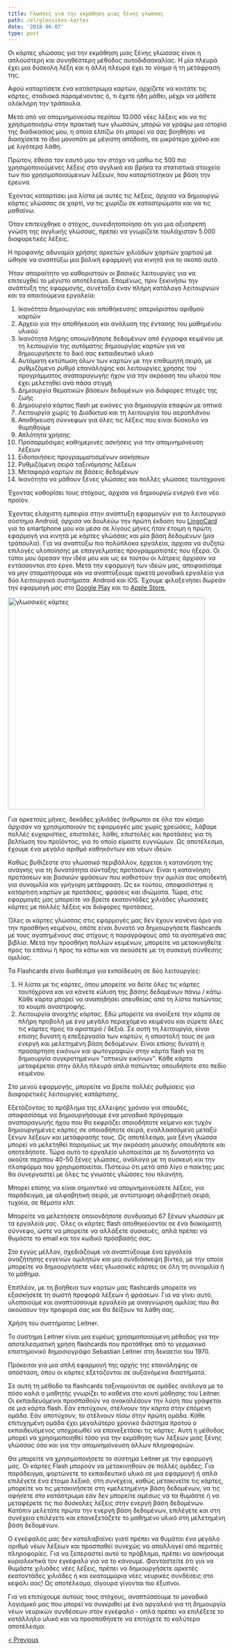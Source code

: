 ```yaml
---
title: Γλώσσες για την εκμάθηση μιας ξένης γλώσσας
path: /el/glossikes-kartes
date: '2018-06-07'
type: post
---
```


Οι κάρτες γλώσσας για την εκμάθηση μιας ξένης γλώσσας είναι η απλούστερη και συνηθέστερη μέθοδος αυτοδιδασκαλίας. Η μία πλευρά έχει μια δύσκολη λέξη και η άλλη πλευρά έχει το νόημα ή τη μετάφραση της.

Αφού καταρτίσετε ένα κατάστρωμα καρτών, αρχίζετε να κοιτάτε τις κάρτες, σταδιακά παραμένοντας ό, τι έχετε ήδη μάθει, μέχρι να μάθετε ολόκληρη την τράπουλα.

Μετά από να απομνημονεύσω περίπου 10.000 νέες λέξεις και να τις χρησιμοποιήσω στην πρακτική των γλωσσών, μπορώ να γράψω μια ιστορία της διαδικασίας μου, η οποία ελπίζω ότι μπορεί να σας βοηθήσει να διασχίσετε το ίδιο μονοπάτι με μέγιστη απόδοση, σε μικρότερο χρόνο και με λιγότερα λάθη.

Πρώτον, έθεσα τον εαυτό μου τον στόχο να μάθω τις 500 πιο χρησιμοποιούμενες λέξεις στα αγγλικά και βρήκα τα στατιστικά στοιχεία των πιο χρησιμοποιούμενων λέξεων, που καταρτίστηκαν με βάση την έρευνα.

Έχοντας καταρτίσει μια λίστα με αυτές τις λέξεις, άρχισα να δημιουργώ κάρτες γλώσσας σε χαρτί, να τις χωρίζω σε καταστρώματα και να τις μαθαίνω.

Όταν επιτεύχθηκε ο στόχος, συνειδητοποίησα ότι για μια αξιοπρεπή γνώση της αγγλικής γλώσσας, πρέπει να γνωρίζετε τουλάχιστον 5.000 διαφορετικές λέξεις.

Η προφανής αδυναμία χρήσης αρκετών χιλιάδων χαρτιών χαρτιού με ώθησε να αναπτύξω μια βολική εφαρμογή για κινητά για το σκοπό αυτό.

Ήταν απαραίτητο να καθοριστούν οι βασικές λειτουργίες για να επιτευχθεί το μέγιστο αποτέλεσμα. Επομένως, πριν ξεκινήσω την ανάπτυξη της εφαρμογής, συνέταξα έναν πλήρη κατάλογο λειτουργιών και τα απαιτούμενα εργαλεία:

1. Ικανότητα δημιουργίας και αποθήκευσης απεριόριστου αριθμού καρτών
2. Αρχείο για την αποθήκευση και ανάλυση της έντασης του μαθημένου υλικού
3. Ικανότητα λήψης οποιωνδήποτε δεδομένων από έγγραφα κειμένου με τη λειτουργία της αυτόματης δημιουργίας καρτών για να δημιουργήσετε το δικό σας εκπαιδευτικό υλικό
4. Αυτόματη εκτύπωση όλων των καρτών με την επιθυμητή σειρά, με ρυθμιζόμενο ρυθμό επανάληψης και λειτουργίες χρήσης του προγράμματος αναπαραγωγής ήχου για την ακρόαση του υλικού που έχει μελετηθεί ανά πάσα στιγμή
5. Δημιουργία θεματικών βάσεων δεδομένων για διάφορες πτυχές της ζωής
6. Δημιουργία κάρτας flash με εικόνες για δημιουργία επαφών με οπτικά
7. Λειτουργία χωρίς το Διαδίκτυο και τη λειτουργία του αεροπλάνου
8. Αποθήκευση σύννεφων για όλες τις λέξεις που είναι δύσκολο να θυμηθούμε
9. Απλότητα χρήσης
10. Προσαρμόσιμες καθημερινές ασκήσεις για την απομνημόνευση λέξεων
11. Ειδοποιήσεις προγραμματισμένων ασκήσεων
12. Ρυθμιζόμενη σειρά ταξινόμησης λέξεων
13. Μεταφορά καρτών σε βάσεις δεδομένων
14. Ικανότητα να μάθουν ξένες γλώσσες και πολλές γλώσσες ταυτόχρονα

Έχοντας καθορίσει τους στόχους, άρχισα να δημιουργώ ενεργά ένα νέο προϊόν.

Έχοντας ελάχιστη εμπειρία στην ανάπτυξη εφαρμογών για το λειτουργικό σύστημα Android, άρχισα να δουλεύω την πρώτη έκδοση του <a href="https://lingocard.com" target="_blank" rel="noopener">LingoCard</a> για το smartphone μου και μέσα σε λίγους μήνες ήταν έτοιμη η πρώτη εφαρμογή για κινητά με κάρτες γλώσσας και μία βάση δεδομένων (μία τράπουλα). Για να αναπτύξω πιο πολύπλοκα εργαλεία, άρχισα να συζητώ επιλογές υλοποίησης με επαγγελματίες προγραμματιστές που ήξερα. Οι τύποι μου άρεσαν την ιδέα μου και ως εκ τούτου οι λάτρεις άρχισαν να εντάσσονται στο έργο. Μετά την εφαρμογή των ιδεών μας, αποφασίσαμε να μην σταματήσουμε και να αναπτύξουμε αρκετά μοναδικά εργαλεία για δύο λειτουργικά συστήματα: Android και iOS. Έχουμε φιλοξενήσει δωρεάν την εφαρμογή μας στο <a href="https://play.google.com/store/apps/details?id=com.lingocard.lingocard" target="_blank" rel="noopener">Google Play</a> και το <a href="https://itunes.apple.com/us/app/lingocard/id1217076835?mt=8" target="_blank" rel="noopener">Apple Store.</a>

<img class="aligncenter wp-image-7109" src="../images/2018/05/LingoCard-play.png" alt="γλωσσικές κάρτες" width="453" height="487" />

Για αρκετούς μήνες, δεκάδες χιλιάδες άνθρωποι σε όλο τον κόσμο άρχισαν να χρησιμοποιούν τις εφαρμογές μας χωρίς χρεώσεις, λάβαμε πολλές ευχαριστίες, επιστολές, λάθη, επιστολές και προτάσεις για τη βελτίωση του προϊόντος, για το οποίο είμαστε ευγνώμων. Ως αποτέλεσμα, έχουμε ένα μεγάλο αριθμό καθηκόντων και νέων ιδεών.

Καθώς βυθίζεστε στο γλωσσικό περιβάλλον, έρχεται η κατανόηση της ανάγκης για τη δυνατότητα σύνταξης προτάσεων. Είναι η κατανόηση προτάσεων και βασικών φράσεων που καθιστούν την ομιλία σας αποδεκτή για συνομιλία και γρήγορη μετάφραση. Ως εκ τούτου, αποφασίστηκε η κατάρτιση καρτών με προτάσεις, φράσεις και ιδιώματα. Τώρα, στις εφαρμογές μας μπορείτε να βρείτε εκατοντάδες χιλιάδες γλωσσικές κάρτες με πολλές λέξεις και διάφορες προτάσεις.

Όλες οι κάρτες γλώσσας στις εφαρμογές μας δεν έχουν κανένα όριο για την προσθήκη κειμένου, οπότε είναι δυνατό να δημιουργήσετε flashcards με τους αγαπημένους σας στίχους ή παραγράφους από τα αγαπημένα σας βιβλία. Μετά την προσθήκη πολλών κειμένων, μπορείτε να μετακινηθείτε προς τα επάνω ή προς τα κάτω και να ακούσετε με τη συσκευή σύνθεσης ομιλίας.

Τα Flashcards είναι διαθέσιμα για εκπαίδευση σε δύο λειτουργίες:

1. Η λίστα με τις κάρτες, όπου μπορείτε να δείτε όλες τις κάρτες ταυτόχρονα και να κάνετε κύλιση της βάσης δεδομένων πάνω / κάτω. Κάθε κάρτα μπορεί να αναπηδήσει απευθείας από τη λίστα πατώντας το κουμπί αναστροφής.
2. Λειτουργία ανοιχτής κάρτας. Εδώ μπορείτε να ανοίξετε την κάρτα σε πλήρη προβολή με ένα μεγάλο περιεχόμενο κειμένου και σύρετε όλες τις κάρτες προς τα αριστερά / δεξιά. Σε αυτή τη λειτουργία, είναι επίσης δυνατή η επεξεργασία των καρτών, η αποστολή τους σε μια ενεργή και μελετημένη βάση δεδομένων. Είναι επίσης δυνατή η προσάρτηση εικόνων και φωτογραφιών στην κάρτα flash για τη δημιουργία συγκροτημένων "οπτικών εικόνων". Κάθε κάρτα μεταφέρεται στην άλλη πλευρά απλά πατώντας οπουδήποτε στο πεδίο κειμένου.

Στο μενού εφαρμογής, μπορείτε να βρείτε πολλές ρυθμίσεις για διαφορετικές λειτουργίες κατάρτισης.

Εξετάζοντας το πρόβλημα της έλλειψης χρόνου για σπουδές, αποφασίσαμε να δημιουργήσουμε ένα μοναδικό πρόγραμμα αναπαραγωγής ήχου που θα εκφράζει οποιοδήποτε κείμενο και τυχόν δημιουργημένες κάρτες σε οποιαδήποτε σειρά, εναλλασσόμενο μεταξύ ξένων λέξεων και μετάφρασής τους. Ως αποτέλεσμα, μια ξένη γλώσσα μπορεί να μελετηθεί παρομοίως με την ακρόαση μουσικής οπουδήποτε και οποτεδήποτε. Τώρα αυτό το εργαλείο υλοποιείται με τη δυνατότητα να ακούτε περίπου 40-50 ξένες γλώσσες, ανάλογα με τη συσκευή και την πλατφόρμα που χρησιμοποιείται. Πιστεύω ότι μετά από λίγο ο παίκτης μας θα συνεργαστεί με όλες τις γνωστές γλώσσες του πλανήτη.

Μπορεί επίσης να είναι σημαντικό να απομνημονεύσετε λέξεις, για παράδειγμα, με αλφαβητική σειρά, με αντίστροφη αλφαβητική σειρά, τυχαία, σε θέματα κλπ.

Μπορείτε να μελετήσετε οποιονδήποτε συνδυασμό 67 ξένων γλωσσών με τα εργαλεία μας. Όλες οι κάρτες flash αποθηκεύονται σε ένα διακομιστή σύννεφο, ώστε να μπορείτε να αλλάξετε συσκευές, απλά πρέπει να θυμάστε το email και τον κωδικό πρόσβασής σας.

Στο εγγύς μέλλον, σχεδιάζουμε να αναπτύξουμε ένα εργαλείο αναζήτησης εγγενών ομιλητών και μια συνδιάσκεψη βίντεο, με την οποία μπορείτε να δημιουργήσετε νέες γλωσσικές κάρτες σε όλη τη συνομιλία ή το μάθημα.

Επιπλέον, με τη βοήθεια των καρτών μας flashcards μπορείτε να εξασκήσετε τη σωστή προφορά λέξεων ή φράσεων. Για να γίνει αυτό, υλοποιούμε και αναπτύσσουμε εργαλεία με αναγνώριση ομιλίας που θα ακούσουν την προφορά σας και θα δείξουν τα λάθη σας.

Χρήση του συστήματος Leitner.

Το σύστημα Leitner είναι μια ευρέως χρησιμοποιούμενη μέθοδος για την αποτελεσματική χρήση flashcards που προτάθηκε από το γερμανικό επιστημονικό δημοσιογράφο Sebastian Leitner στη δεκαετία του 1970.

Πρόκειται για μια απλή εφαρμογή της αρχής της επανάληψης σε απόσταση, όπου οι κάρτες εξετάζονται σε αυξανόμενα διαστήματα.

Σε αυτή τη μέθοδο τα flashcards ταξινομούνται σε ομάδες ανάλογα με το πόσο καλά ο μαθητής γνωρίζει το καθένα στο κουτί μάθησης του Leitner. Οι εκπαιδευόμενοι προσπαθούν να ανακαλέσουν την λύση που γράφεται σε μια κάρτα flash. Εάν επιτύχουν, στέλνουν την κάρτα στην επόμενη ομάδα. Εάν αποτύχουν, το στέλνουν πίσω στην πρώτη ομάδα. Κάθε επιτυχημένη ομάδα έχει μεγαλύτερο χρονικό διάστημα προτού ο εκπαιδευόμενος υποχρεωθεί να επανεξετάσει τις κάρτες. Αυτή η μέθοδος μπορεί να χρησιμοποιηθεί τόσο για την εκμάθηση των λέξεων μιας ξένης γλώσσας όσο και για την απομνημόνευση άλλων πληροφοριών.

Θα μπορείτε να χρησιμοποιήσετε το σύστημα Leitner με την εφαρμογή μας. Οι κάρτες Flash μπορούν να μετακινηθούν σε πολλές ομάδες. Για παράδειγμα, φορτώνετε το εκπαιδευτικό υλικό σε μια εφαρμογή ή απλά επιλέγετε ένα έτοιμο λεξικό, στη συνέχεια, καθώς μετακινείτε τις κάρτες, μπορείτε να τις μετακινήσετε στη «μελετημένη» βάση δεδομένων, να τις αφήσετε στο κατάστρωμα εάν δεν μπορείτε αμέσως να τα θυμάστε ή να μεταφέρετε τις πιο δύσκολες λέξεις στην ενεργή βάση δεδομένων. Κατόπιν μελετάτε πρώτα την ενεργή βάση δεδομένων, επιλέγετε και στη συνέχεια επιλέγετε και επανεξετάζετε το μαθημένο υλικό στη μελετημένη βάση δεδομένων.

Ο εγκέφαλός μας δεν καταλαβαίνει γιατί πρέπει να θυμάται ένα μεγάλο αριθμό νέων λέξεων και προσπαθεί συνεχώς να απαλλαγεί από περιττές πληροφορίες. Για να ξεπεραστεί αυτό το πρόβλημα, πρέπει να ασκήσουμε κυριολεκτικά τον εγκέφαλο για να το κάνουμε. Φανταστείτε ότι για να θυμάστε χιλιάδες νέες λέξεις, πρέπει να δημιουργήσετε αρκετές εκατοντάδες χιλιάδες ή και εκατομμύρια νέες νευρικές συνδέσεις στο κεφάλι σας! Ως αποτέλεσμα, σίγουρα γίνονται πιο έξυπνοι.

Για να επιτύχουμε αυτούς τους στόχους, αναπτύσσουμε το μοναδικό λογισμικό μας που μπορεί να συγκριθεί με ένα αργαλειό για τη δημιουργία νέων νευρικών συνδέσεων στον εγκέφαλο - απλά πρέπει να επιλέξετε το κατάλληλο υλικό και να προσπαθήσετε να επιτύχετε το καλύτερο αποτέλεσμα.

<a href="/el/veltioste-to-lexilogio">< Previous</a>